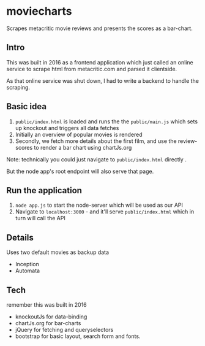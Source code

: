 # moviecharts

Scrapes metacritic movie reviews and presents the scores as a bar-chart.

## Intro

This was built in 2016 as a frontend application which just called an online service to scrape html from metacritic.com and parsed it clientside.

As that online service was shut down, I had to write a backend to handle the scraping.

## Basic idea

1. `public/index.html` is loaded and runs the the  `public/main.js` which sets up knockout and triggers all data fetches
2. Initially an overview of popular movies is rendered
3. Secondly, we fetch more details about the first film, and use the review-scores to render a bar chart using chartJs.org

Note: technically you could just navigate to `public/index.html` directly .

But the node app's root endpoint will also serve that page.

## Run the application

1. `node app.js` to start the node-server which will be used as our API
2. Navigate to `localhost:3000` - and it'll serve `public/index.html` which in turn will call the API


## Details

Uses two default movies as backup data
* Inception 
* Automata


## Tech

remember this was built in 2016

* knockoutJs for data-binding
* chartJs.org for bar-charts
* jQuery for fetching and queryselectors
* bootstrap for basic layout, search form and fonts.